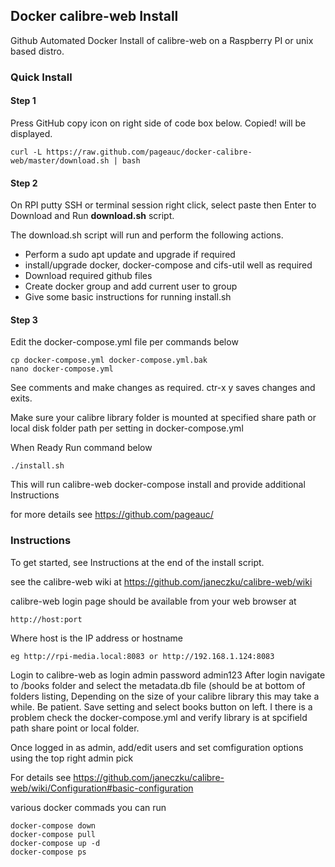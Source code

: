 ##      Docker calibre-web Install

Github Automated Docker Install of calibre-web on a Raspberry PI or unix based distro.

### Quick Install

#### Step 1
Press GitHub copy icon on right side of code box below.  Copied! will be displayed.   

    curl -L https://raw.github.com/pageauc/docker-calibre-web/master/download.sh | bash

#### Step 2
On RPI putty SSH or terminal session right click, select paste then Enter to Download and Run **download.sh** script.  

The download.sh script will run and perform the following actions.

* Perform a sudo apt update and upgrade if required
* install/upgrade docker, docker-compose and cifs-util well as required
* Download required github files
* Create docker group and add current user to group
* Give some basic instructions for running install.sh

#### Step 3

Edit the docker-compose.yml file per commands below

    cp docker-compose.yml docker-compose.yml.bak
    nano docker-compose.yml

See comments and make changes as required.  ctr-x y  saves changes and exits.

Make sure your calibre library folder is mounted at specified share path or
local disk folder path per setting in docker-compose.yml

When Ready Run command below

    ./install.sh

This will run calibre-web docker-compose install and provide additional Instructions

for more details see https://github.com/pageauc/

### Instructions

To get started, see Instructions at the end of the install script. 

see the calibre-web wiki at https://github.com/janeczku/calibre-web/wiki

calibre-web login page should be available from your web browser at

    http://host:port

Where host is the IP address or hostname  

    eg http://rpi-media.local:8083 or http://192.168.1.124:8083

Login to calibre-web as login admin  password admin123
After login navigate to /books folder and select the metadata.db file (should be at bottom of folders listing,
Depending on the size of your calibre library this may take a while. Be patient.
Save setting and select books button on left.  I there is a problem check the docker-compose.yml 
and verify library is at spcifield path share point or local folder.

Once logged in as admin, add/edit users and set comfiguration options using the top right admin pick

For details see https://github.com/janeczku/calibre-web/wiki/Configuration#basic-configuration

various docker commads you can run

    docker-compose down
	docker-compose pull
	docker-compose up -d
	docker-compose ps
